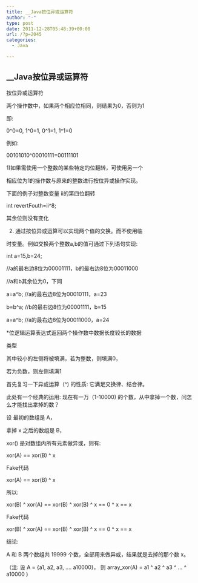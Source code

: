 ```yaml
---
title: __Java按位异或运算符
author: "-"
type: post
date: 2011-12-28T05:48:39+00:00
url: /?p=2045
categories:
  - Java

---
```

## __Java按位异或运算符
按位异或运算符

两个操作数中，如果两个相应位相同，则结果为0，否则为1
  
即: 
  
0^0=0, 1^0=1, 0^1=1, 1^1=0
  
例如: 
  
00101010^00010111=00111101
  
1)如果需使用一个整数的某些特定的位翻转，可使用另一个
  
相应位为1的操作数与原来的整数进行按位异或操作实现。
  
下面的例子对整数变量 ii的第四位翻转
  
int revertFouth=ii^8;
  
其余位则没有变化
  
2) 通过按位异或运算可以实现两个值的交换。而不使用临
  
时变量。例如交换两个整数a,b的值可通过下列语句实现: 
  
int a=15,b=24;
  
//a的最右边8位为00001111，b的最右边8位为00011000
  
//a和b其余位为0，下同
  
a=a^b; //a的最右边8位为00010111，a=23
  
b=b^a; //b的最右边8位为00001111，b=15
  
a=a^b; //a的最右边8位为00011000，a=24
  
*位逻辑运算表达式返回两个操作数中数据长度较长的数据
  
类型
  
其中较小的左侧将被填满，若为整数，则填满0，
  
若为负数，则左侧填满1

首先复习一下异或运算（^) 的性质: 它满足交换律、结合律。
  
此处有一个经典的运用: 现在有一万（1-10000) 的个数，从中拿掉一个数，问怎么才能找出拿掉的数？

设 最初的数组是 A，
  
拿掉 x 之后的数组是 B，
  
xor() 是对数组内所有元素做异或，则有: 
  
xor(A) == xor(B) ^ x
  
Fake代码
  
xor(A) == xor(B) ^ x

所以: 
  
xor(B) ^ xor(A) == xor(B) ^ xor(B) ^ x == 0 ^ x == x
  
Fake代码
  
xor(B) ^ xor(A) == xor(B) ^ xor(B) ^ x == 0 ^ x == x

结论: 
  
A 和 B 两个数组共 19999 个数，全部用来做异或，结果就是去掉的那个数 x。

（注: 设 A = {a1, a2, a3, .... a10000}， 则 array_xor(A) = a1 ^ a2 ^ a3 ^ ... ^ a10000 ) 